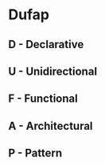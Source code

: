 # Dufap 
## D - Declarative 
## U - Unidirectional
## F - Functional
## A - Architectural 
## P - Pattern
